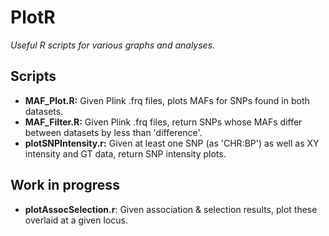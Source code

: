 # PlotR
*Useful R scripts for various graphs and analyses.*

## Scripts
* **MAF_Plot.R:** Given Plink .frq files, plots MAFs for SNPs found in both datasets.
* **MAF_Filter.R:** Given Plink .frq files, return SNPs whose MAFs differ between datasets by less than 'difference'.
* **plotSNPIntensity.r:** Given at least one SNP (as 'CHR:BP') as well as XY intensity and GT data, return SNP intensity plots.

## Work in progress
* **plotAssocSelection.r**: Given association & selection results, plot these overlaid at a given locus.
